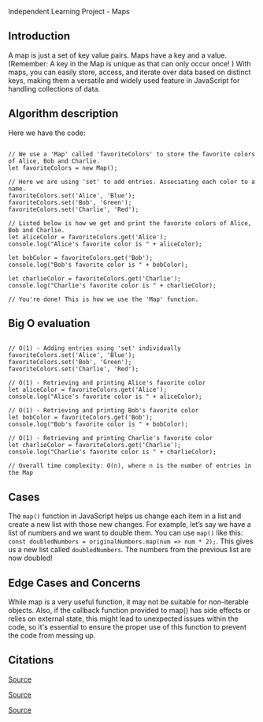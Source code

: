 Independent Learning Project - Maps

Introduction
----------------

A map is just a set of key value pairs. Maps have a key and a value. (Remember:  A key in the Map is unique as that can only occur once! ) With maps, you can easily store, access, and iterate over data based on distinct keys, making them a versatile and widely used feature in JavaScript for handling collections of data.

Algorithm description
--------------------------
Here we have the code:

````

// We use a 'Map' called 'favoriteColors' to store the favorite colors of Alice, Bob and Charlie.
let favoriteColors = new Map();

// Here we are using 'set' to add entries. Associating each color to a name.
favoriteColors.set('Alice', 'Blue');
favoriteColors.set('Bob', 'Green');
favoriteColors.set('Charlie', 'Red');

// Listed below is how we get and print the favorite colors of Alice, Bob and Charlie.
let aliceColor = favoriteColors.get('Alice');
console.log("Alice's favorite color is " + aliceColor);

let bobColor = favoriteColors.get('Bob');
console.log("Bob's favorite color is " + bobColor);

let charlieColor = favoriteColors.get('Charlie');
console.log("Charlie's favorite color is " + charlieColor);

// You're done! This is how we use the 'Map' function.

````

Big O evaluation
----------------

````

// O(1) - Adding entries using 'set' individually
favoriteColors.set('Alice', 'Blue');
favoriteColors.set('Bob', 'Green');
favoriteColors.set('Charlie', 'Red');

// O(1) - Retrieving and printing Alice's favorite color
let aliceColor = favoriteColors.get('Alice');
console.log("Alice's favorite color is " + aliceColor);

// O(1) - Retrieving and printing Bob's favorite color
let bobColor = favoriteColors.get('Bob');
console.log("Bob's favorite color is " + bobColor);

// O(1) - Retrieving and printing Charlie's favorite color
let charlieColor = favoriteColors.get('Charlie');
console.log("Charlie's favorite color is " + charlieColor);

// Overall time complexity: O(n), where n is the number of entries in the Map

````


Cases
------

 The `map()` function in JavaScript helps us change each item in a list and create a new list with those new changes. For example, let’s say we have a list of numbers and we want to double them. You can use `map()` like this: `const doubledNumbers = originalNumbers.map(num => num * 2);`. This gives us a new list called `doubledNumbers`. The numbers from the previous list are now doubled!


Edge Cases and Concerns
------------------------

While map is a very useful function, it may not be suitable for non-iterable objects. Also, if the callback function provided to map() has side effects or relies on external state, this might lead to unexpected issues within the code, so it's essential to ensure the proper use of this function to prevent the code from messing up.


Citations
-----------
[Source](https://www.freecodecamp.org/news/how-to-use-javascript-map-method-to-make-a-breath-first-and-depth-first-search/)

[Source](https://www.youtube.com/watch?v=xNQH1NbZQ0E)

[Source](https://www.freecodecamp.org/news/finding-your-way-with-map-aecb8ca038f6/)
